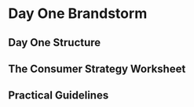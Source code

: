 # Day One Brandstorm

## Day One Structure

## The Consumer Strategy Worksheet

## Practical Guidelines